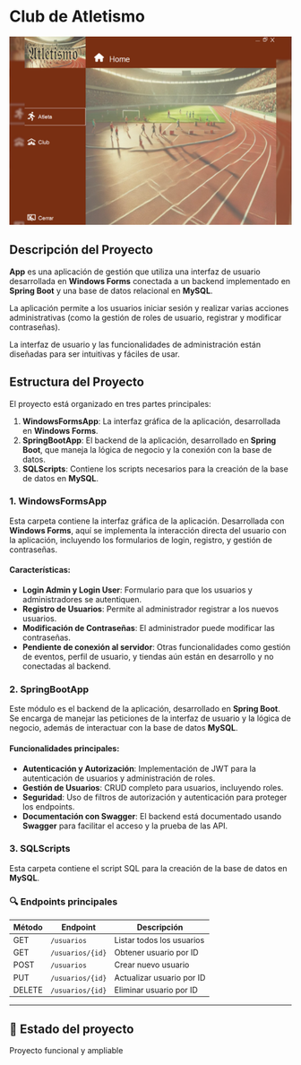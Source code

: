 #  Club de Atletismo
![home](./images/home.png)
## Descripción del Proyecto

**App** es una aplicación de gestión que utiliza una interfaz de usuario desarrollada en **Windows Forms** 
conectada a un backend implementado en **Spring Boot** y 
una base de datos relacional en **MySQL**. 

La aplicación permite a los usuarios iniciar sesión y 
realizar varias acciones administrativas (como la gestión de roles de usuario, registrar y modificar contraseñas). 

La interfaz de usuario y las funcionalidades de administración están diseñadas para ser intuitivas y fáciles de usar.

## Estructura del Proyecto

El proyecto está organizado en tres partes principales:

1. **WindowsFormsApp**: La interfaz gráfica de la aplicación, desarrollada en **Windows Forms**.
2. **SpringBootApp**: El backend de la aplicación, desarrollado en **Spring Boot**, que maneja la lógica de negocio y la conexión con la base de datos.
3. **SQLScripts**: Contiene los scripts necesarios para la creación de la base de datos en **MySQL**.

### 1. **WindowsFormsApp**

Esta carpeta contiene la interfaz gráfica de la aplicación. 
Desarrollada con **Windows Forms**, aquí se implementa la interacción directa del usuario con la aplicación, 
incluyendo los formularios de login, registro, y gestión de contraseñas.

#### Características:

- **Login Admin y Login User**: Formulario para que los usuarios y administradores se autentiquen.
- **Registro de Usuarios**: Permite al administrador registrar a los nuevos usuarios.
- **Modificación de Contraseñas**: El administrador puede modificar las contraseñas.
- **Pendiente de conexión al servidor**: Otras funcionalidades como gestión de eventos, perfil de usuario, y tiendas aún están en desarrollo y no conectadas al backend.

### 2. **SpringBootApp**

Este módulo es el backend de la aplicación, desarrollado en **Spring Boot**. 
Se encarga de manejar las peticiones de la interfaz de usuario y
la lógica de negocio, además de interactuar con la base de datos **MySQL**.

#### Funcionalidades principales:

- **Autenticación y Autorización**: Implementación de JWT para la autenticación de usuarios y administración de roles.
- **Gestión de Usuarios**: CRUD completo para usuarios, incluyendo roles.
- **Seguridad**: Uso de filtros de autorización y autenticación para proteger los endpoints.
- **Documentación con Swagger**: El backend está documentado usando **Swagger** para facilitar el acceso y la prueba de las API.

### 3. **SQLScripts**

Esta carpeta contiene el script SQL para la creación de la base de datos en **MySQL**. 

### 🔍 Endpoints principales

| Método | Endpoint                | Descripción                 |
|--------|-------------------------|-----------------------------|
| GET    | `/usuarios`             | Listar todos los usuarios   |
| GET    | `/usuarios/{id}`        | Obtener usuario por ID      |
| POST   | `/usuarios`             | Crear nuevo usuario         |
| PUT    | `/usuarios/{id}`        | Actualizar usuario por ID   |
| DELETE | `/usuarios/{id}`        | Eliminar usuario por ID     |

---


## 📌 Estado del proyecto
Proyecto funcional y ampliable



